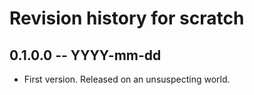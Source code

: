 # Revision history for scratch

## 0.1.0.0 -- YYYY-mm-dd

* First version. Released on an unsuspecting world.
